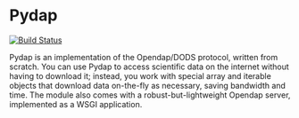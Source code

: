 Pydap
=====

[![Build Status](https://travis-ci.org/pydap/pydap.svg)](https://travis-ci.org/pydap/pydap)

Pydap is an implementation of the Opendap/DODS protocol, written from scratch. 
You can use Pydap to access scientific data on the internet without having to 
download it; instead, you work with special array and iterable objects that 
download data on-the-fly as necessary, saving bandwidth and time. The module 
also comes with a robust-but-lightweight Opendap server, implemented as a WSGI 
application.
